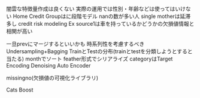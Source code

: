 闇雲な特徴量作成は良くない
実際の運用では性別・年齢などは使ってはいけない
Home Credit Groupはに段階モデル
nanの数が多い人
single motherは延滞多し
credit risk modeling
Ex source1は車を持っているかどうかの欠損値情報と相関が高い

一旦prevにマージするといいかも
時系列性を考慮するべき
Undersampling+Bagging
TrainとTestの分布(trainとtestを分類しようとすると当たる)
monthでソート
feather形式でシリアライズ
categoryはTarget Encoding
Denoising Auto Encoder

missingno(欠損値の可視化ライブラリ)

Cats Boost

